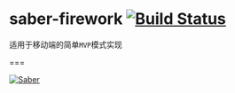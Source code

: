 # saber-firework [![Build Status](https://travis-ci.org/ecomfe/saber-firework.png?branch=develop)](https://travis-ci.org/ecomfe/saber-firework)

适用于移动端的简单`MVP`模式实现

===

[![Saber](https://f.cloud.github.com/assets/157338/1485433/aeb5c72a-4714-11e3-87ae-7ef8ae66e605.png)](http://ecomfe.github.io/saber/)

